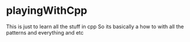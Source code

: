 # playingWithCpp
This is just to learn all the stuff in cpp
So its basically a how to with all the patterns and everything and etc

